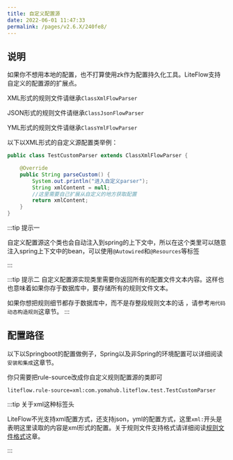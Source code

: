 ```yaml
---
title: 自定义配置源
date: 2022-06-01 11:47:33
permalink: /pages/v2.6.X/240fe8/
---
```


## 说明

如果你不想用本地的配置，也不打算使用zk作为配置持久化工具。LiteFlow支持自定义的配置源的扩展点。

XML形式的规则文件请继承`ClassXmlFlowParser`

JSON形式的规则文件请继承`ClassJsonFlowParser`

YML形式的规则文件请继承`ClassYmlFlowParser`

以下以XML形式的自定义源配置类举例：

```java
public class TestCustomParser extends ClassXmlFlowParser {

	@Override
	public String parseCustom() {
		System.out.println("进入自定义parser");
		String xmlContent = null;
		//这里需要自己扩展从自定义的地方获取配置
		return xmlContent;
	}
}
```

:::tip 提示一

自定义配置源这个类也会自动注入到spring的上下文中，所以在这个类里可以随意注入spring上下文中的bean，可以使用`@Autowired`和`@Resources`等标签

:::

:::tip 提示二
自定义配置源实现类里需要你返回所有的配置文件文本内容。这样也也意味着如果你存于数据库中，要存储所有的规则文件文本。

如果你想把规则细节都存于数据库中，而不是存整段规则文本的话 ，请参考`用代码动态构造规则`这章节。
:::

## 配置路径

以下以Springboot的配置做例子，Spring以及非Spring的环境配置可以详细阅读`安装和集成`这章节。

你只需要把rule-source改成你自定义规则配置源的类即可

```properties
liteflow.rule-source=xml:com.yomahub.liteflow.test.TestCustomParser
```

:::tip 关于xml这种标签头

LiteFlow不光支持xml配置方式，还支持json，yml的配置方式，这里`xml:`开头是表明这里读取的内容是xml形式的配置。关于规则文件支持格式请详细阅读[规则文件格式](/pages/v2.6.X/c10d7e/)这章。

:::